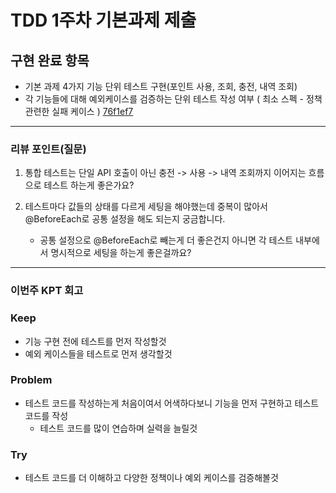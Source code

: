 # TDD 1주차 기본과제 제출

## 구현 완료 항목

- 기본 과제 4가지 기능 단위 테스트 구현(포인트 사용, 조회, 충전, 내역 조회)
- 각 기능들에 대해 예외케이스를 검증하는 단위 테스트 작성 여부 ( 최소 스펙 - 정책 관련한 실패 케이스 )
  [76f1ef7](https://github.com/khs2973/hhplus-tdd/commit/76f1ef77488c7bafa4c06a882cdccec246264707)

---

### **리뷰 포인트(질문)**

1. 통합 테스트는 단일 API 호출이 아닌 충전 -> 사용 -> 내역 조회까지 이어지는 흐름으로 테스트 하는게 좋은가요?

2. 테스트마다 값들의 상태를 다르게 세팅을 해야했는데 중복이 많아서 @BeforeEach로 공통 설정을 해도 되는지 궁금합니다.
   - 공통 설정으로 @BeforeEach로 빼는게 더 좋은건지 아니면 각 테스트 내부에서 명시적으로 세팅을 하는게 좋은걸까요?
---

### **이번주 KPT 회고**

### Keep
- 기능 구현 전에 테스트를 먼저 작성할것
- 예외 케이스들을 테스트로 먼저 생각할것

### Problem
- 테스트 코드를 작성하는게 처음이여서 어색하다보니 기능을 먼저 구현하고 테스트 코드를 작성
   - 테스트 코드를 많이 연습하며 실력을 늘릴것

### Try
- 테스트 코드를 더 이해하고 다양한 정책이나 예외 케이스를 검증해볼것



